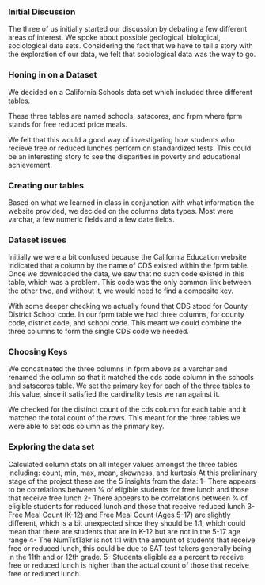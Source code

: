 ### Initial Discussion

The three of us initially started our discussion by debating a few different areas of interest. We spoke about possible geological, biological, sociological data sets. Considering the fact that we have to tell a story with the exploration of our data, we felt that sociological data was the way to go.

### Honing in on a Dataset

We decided on a California Schools data set which included three different tables.

These three tables are named schools, satscores, and frpm where fprm stands for free reduced price meals.

We felt that this would a good way of investigating how students who recieve free or reduced lunches perform on standardized tests. This could be an interesting story to see the disparities in poverty and educational achievement.


### Creating our tables

Based on what we learned in class in conjunction with what information the website provided, we decided on the columns data types. Most were varchar, a few numeric fields and a few date fields.


### Dataset issues

Initially we were a bit confused because the California Education website indicated that a column by the name of CDS existed within the fprm table. Once we downloaded the data, we saw that no such code existed in this table, which was a problem. This code was the only common link between the other two, and without it, we would need to find a composite key.

With some deeper checking we actually found that CDS stood for County District School code. In our fprm table we had three columns, for county code, district code, and school code. This meant we could combine the three columns to form the single CDS code we needed.

### Choosing Keys

We concatinated the three columns in fprm above as a varchar and renamed the column so that it matched the cds code column in the schools and satscores table. We set the primary key for each of the three tables to this value, since it satisfied the cardinality tests we ran against it.

We checked for the distinct count of the cds column for each table and it matched the total count of the rows. This meant for the three tables we were able to set cds column as the primary key.


### Exploring the data set

Calculated column stats on all integer values amongst the three tables including: count, min, max, mean, skewness, and kurtosis
At this preliminary stage of the project these are the 5 insights from the data:
 1- There appears to be correlations between % of eligible students for free lunch and those that receive free lunch
 2- There appears to be correlations between % of eligible students for reduced lunch and those that receive reduced lunch
 3- Free Meal Count (K-12) and Free Meal Count (Ages 5-17) are slightly different, which is a bit unexpected since they should be 1:1, which could mean that there are students that are in K-12 but are not in the 5-17 age range
 4- The NumTstTakr is not 1:1 with the amount of students that receive free or reduced lunch, this could be due to SAT test takers generally being in the 11th and or 12th grade. 
 5- Students eligible as a percent to receive free or reduced lunch is higher than the actual count of those that receive free or reduced lunch.


